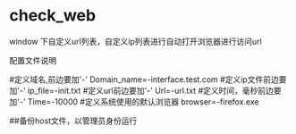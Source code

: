 # check_web
window 下自定义url列表，自定义ip列表进行自动打开浏览器进行访问url

配置文件说明


#定义域名,前边要加'-'
Domain_name=-interface.test.com
#定义ip文件前边要加'-'
ip_file=-init.txt
#定义url前边要加'-'
Url=-url.txt
#定义时间，毫秒前边要加'-'
Time=-10000
#定义系统使用的默认浏览器
browser=-firefox.exe


##备份host文件，以管理员身份运行

